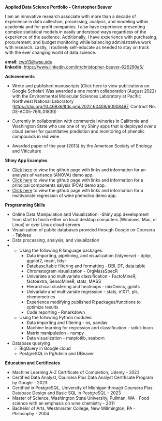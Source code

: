 **Applied Data Science Portfolio - Christopher Beaver**

  I am an innovative research associate with more than a decade of experience in data collection, processing, analysis, and modeling within academia and for-profit companies.  I also have experience presenting complex statistical models in easily understood ways regardless of the experience of the audience.  Additionally, I have experience with purchasing, procurement, and budget monitoring while balancing administrative work with research.   Lastly, I routinely self-educate as needed to stay on track with the ever changing world of data science.
  
**email**: cwb13@wsu.edu  
**linkedin**: https://www.linkedin.com/in/christopher-beaver-626290a5/

**Achievements**

- Wrote and published manuscripts (Click here to view publications on Google Scholar)
  Was awarded a one month collaboration (August 2022) with the Environmental Molecular Sciences Laboratory at Pacific Northwest National Laboratory 
  (https://doi.org/10.46936/ltds.proj.2022.60408/60008497, Contract No. DE-AC05-76RL01830) 

- Currently in collaboration with  commercial wineries in California and Washington State who use one of my Shiny apps that is deployed over a cloud server for quantitative 
  prediction and monitoring of phenolic compounds in red wine

- Awarded paper of the year (2013) by the American Society of Enology and Viticulture

**Shiny App Examples**

- [Click here](https://github.com/cwb333/ANOVA) to view the github page with links and information for an analysis of variance (ANOVA) demo app.
- [Click here](https://github.com/cwb333/PCA) to view the github page with links and information for a principal components aalysis (PCA) demo app.
- [Click here](https://github.com/cwb333/phenolics) to view the github page with links and information for a multivariate regression of wine phenolics demo app.

**Programming Skills**

- Online Data Manipulation and Visualization:
  -Shiny app development from start to finish either on local desktop computers (Windows, Mac, or Linux) or over Linux cloud servers
- Visualization of public databases provided through Google on Coursera - Tableau
- Data processing, analysis, and visualization
-   - Using the following R language packages:
      - Data importing, pipelining, and visualization (tidyverse) - dplyr, ggplot2, readr, tidyr
      - Database/table filtering and formatting  - DBI, DT, data.table
      - Chromatogram visualization - OrgMassSpecR
      - Univariate and multivariate classification - FactoMineR, factoextra, SensoMineR, stats, MASS
      - Hierarchical clustering and heatmaps - mixOmics, gplots
      - Univariate and multivariate regression - stats, e1071, pls, chemometrics
      - Experience modifying published R packages/functions to optimize results
      - Code reporting - Rmarkdown 
    - Using the following Python modules:
      - Data importing and filtering - os, pandas
      - Machine learning for regression and classification - scikit-learn
      - Matrix manipulation - numpy
      - Data visualization - matplotlib, seaborn
- Database querying 
  - BigQuery in Google cloud
  - PostgreSQL in PgAdmin and DBeaver

**Education and Certificates**
- Machine Learning A-Z Certificate of Completion, Udemy - 2023
- Certified Data Analyst, Coursera Plus Data Analyst Certificate Program by Google - 2023
- Certified in PostgreSQL,  University of Michigan through Coursera Plus Database Design and Basic SQL in PostgreSQL - 2023
- Master of Science, Washington State University, Pullman, WA - Food science with an emphasis on wine chemistry - 2011
- Bachelor of Arts, Westminster College, New Willmington, PA - Philosophy - 2004
